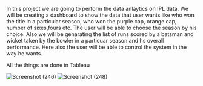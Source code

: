 In this project we are going to perform the data anlaytics on IPL data.
We will be creating a dashboard to show the data that user wants like who won the title in a particular season, who won the purple cap, orange cap, number of sixes,fours etc.
The user will be able to choose the season by his choice.
Also we will be genarating the list of runs scored by a batsman and wicket taken by the bowler in a particuar season and hs overall performance.
Here also the user will be able to control the system in the way he wants.

All the things are done in Tableau


![Screenshot (246)](https://user-images.githubusercontent.com/97664638/228269320-c7ee6581-bae3-4aa5-ab3e-21615c8a8f11.png)
![Screenshot (248)](https://user-images.githubusercontent.com/97664638/228269360-0eda7dce-e154-40ea-b7cb-64dd8333cfa6.png)
